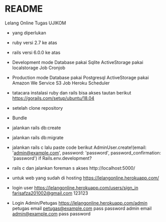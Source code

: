 # README

Lelang Online Tugas UJIKOM

* yang diperlukan
* ruby versi 2.7 ke atas
* rails versi 6.0.0 ke atas
* Development mode Database pakai Sqlite
                 ActiveStorage pakai localstorage
                 Job Cronjob
* Production mode  Database pakai Postgresql
                 ActiveStorage pakai Amazon We Service S3
                 Job Heroku Scheduler


* tatacara instalasi ruby dan rails bisa akses tautan berikut https://gorails.com/setup/ubuntu/18.04

* setelah clone repository
* Bundle
* jalankan rails db:create
* jalankan rails db:migrate
* jalankan rails c lalu paste code berikut AdminUser.create!(email: 'admin@example.com', password: 'password', password_confirmation: 'password') if Rails.env.development?
* rails c dan jalankan foreman s
akses http://localhost:5000/
* untuk web yang sudah di hosting https://lelangonline.herokuapp.com/
* login user https://lelangonline.herokuapp.com/users/sign_in
        farisafza201002@gmail.com
        123123
* Login Admin/Petugas https://lelangonline.herokuapp.com/admin
        petugas email petugas@example.com
                pass  password
        admin   email admin@example.com
                pass  password
